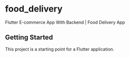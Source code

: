 # food_delivery

Flutter E-commerce App With Backend | Food Delivery App

## Getting Started

This project is a starting point for a Flutter application.

